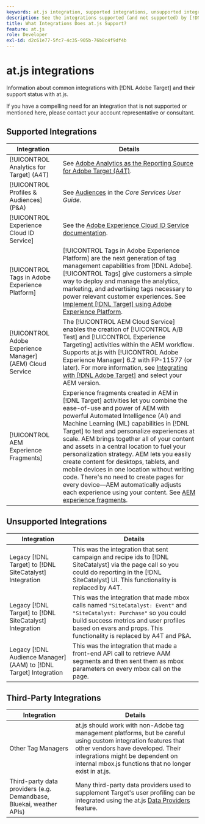 ```yaml
---
keywords: at.js integration, supported integrations, unsupported integrations, third party integrations
description: See the integrations supported (and not supported) by [!DNL Adobe Target] at.js, including [!UICONTROL Analytics for Target] (A4T), the [!UICONTROL Experience Cloud ID Service], and more.
title: What Integrations Does at.js Support?
feature: at.js
role: Developer
exl-id: d2c61e77-5fc7-4c35-905b-76b8c4f9df4b
---
```

# at.js integrations

Information about common integrations with [!DNL Adobe Target] and their support status with at.js.

If you have a compelling need for an integration that is not supported or mentioned here, please contact your account representative or consultant.

## Supported Integrations

| Integration | Details |
|--- |--- |
|[!UICONTROL Analytics for Target] (A4T)|See [Adobe Analytics as the Reporting Source for Adobe Target (A4T)](https://experienceleague.adobe.com/docs/target/using/integrate/a4t/a4t.html).|
|[!UICONTROL Profiles & Audiences] (P&A)|See [Audiences](https://experienceleague.adobe.com/docs/core-services/interface/audiences/audience-library.html) in the *Core Services User Guide*.|
|[!UICONTROL Experience Cloud ID Service]|See the [Adobe Experience Cloud ID Service documentation](https://experienceleague.adobe.com/docs/id-service/using/home.html).|
|[!UICONTROL Tags in Adobe Experience Platform]|[!UICONTROL Tags in Adobe Experience Platform] are the next generation of tag management capabilities from [!DNL Adobe]. [!UICONTROL Tags] give customers a simple way to deploy and manage the analytics, marketing, and advertising tags necessary to power relevant customer experiences. See [Implement [!DNL Target] using Adobe Experience Platform](../how-to-deployatjs/implement-target-using-adobe-launch.md).|
|[!UICONTROL Adobe Experience Manager] (AEM) Cloud Service|The [!UICONTROL AEM Cloud Service] enables the creation of [!UICONTROL A/B Test] and [!UICONTROL Experience Targeting] activities within the AEM workflow. Supports at.js with [!UICONTROL Adobe Experience Manager] 6.2 with FP-11577 (or later). For more information, see [Integrating with [!DNL Adobe Target]](https://experienceleague.adobe.com/docs/experience-manager-release-information/aem-release-updates/previous-updates/aem-previous-versions.html) and select your AEM version.|
|[!UICONTROL AEM Experience Fragments]|Experience fragments created in AEM in [!DNL Target] activities let you combine the ease-of-use and power of AEM with powerful Automated Intelligence (AI) and Machine Learning (ML) capabilities in [!DNL Target] to test and personalize experiences at scale.  AEM brings together all of your content and assets in a central location to fuel your personalization strategy. AEM lets you easily create content for desktops, tablets, and mobile devices in one location without writing code. There's no need to create pages for every device—AEM automatically adjusts each experience using your content.  See [AEM experience fragments](https://experienceleague.adobe.com/docs/target/using/experiences/offers/aem-experience-fragments.html).|

## Unsupported Integrations

| Integration | Details |
|--- |--- |
|Legacy [!DNL Target] to [!DNL SiteCatalyst] Integration|This was the integration that sent campaign and recipe ids to [!DNL SiteCatalyst] via the page call so you could do reporting in the [!DNL SiteCatalyst] UI. This functionality is replaced by A4T.|
|Legacy [!DNL Target] to [!DNL SiteCatalyst] Integration|This was the integration that made mbox calls named `"SiteCatalyst: Event"` and `"SiteCatalyst: Purchase"` so you could build success metrics and user profiles based on evars and props. This functionality is replaced by A4T and P&A.|
|Legacy [!DNL Audience Manager] (AAM) to [!DNL Target] Integration|This was the integration that made a front-end API call to retrieve AAM segments and then sent them as mbox parameters on every mbox call on the page.|

## Third-Party Integrations

| Integration | Details |
|--- |--- |
|Other Tag Managers|at.js should work with non-Adobe tag management platforms, but be careful using custom integration features that other vendors have developed. Their integrations might be dependent on internal  mbox.js functions that no longer exist in  at.js.|
|Third-party data providers (e.g. Demandbase, Bluekai, weather APIs)|Many third-party data providers used to supplement Target's user profiling can be integrated using the at.js [Data Providers](../atjs-functions/targetglobalsettings.md#data-providers) feature.|
